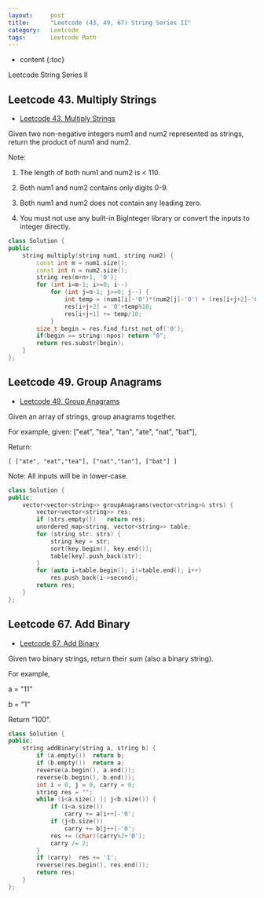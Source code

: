 ```yaml
---
layout:     post
title:      "Leetcode (43, 49, 67) String Series II"
category:   Leetcode
tags:		Leetcode Math
---
```


* content
{:toc}

Leetcode String Series II

## Leetcode 43. Multiply Strings

* [Leetcode 43. Multiply Strings](https://leetcode.com/problems/valid-sudoku/#/description)

Given two non-negative integers num1 and num2 represented as strings, return the product of num1 and num2.

Note:

1. The length of both num1 and num2 is < 110.

2. Both num1 and num2 contains only digits 0-9.

3. Both num1 and num2 does not contain any leading zero.

4. You must not use any built-in BigInteger library or convert the inputs to integer directly.

```cpp
class Solution {
public:
    string multiply(string num1, string num2) {
        const int m = num1.size();
        const int n = num2.size();
        string res(m+n+1, '0');
        for (int i=m-1; i>=0; i--)
            for (int j=n-1; j>=0; j--) {
                int temp = (num1[i]-'0')*(num2[j]-'0') + (res[i+j+2]-'0');
                res[i+j+2] = '0'+temp%10;
                res[i+j+1] += temp/10;
            }
        size_t begin = res.find_first_not_of('0');
        if(begin == string::npos) return "0";
        return res.substr(begin);        
    }
};
```

## Leetcode 49. Group Anagrams

* [Leetcode 49. Group Anagrams](https://leetcode.com/problems/anagrams/#/description)

Given an array of strings, group anagrams together.

For example, given: ["eat", "tea", "tan", "ate", "nat", "bat"], 

Return:

`
[
  ["ate", "eat","tea"],
  ["nat","tan"],
  ["bat"]
]
`

Note: All inputs will be in lower-case.

```cpp
class Solution {
public:
    vector<vector<string>> groupAnagrams(vector<string>& strs) {
        vector<vector<string>> res;
        if (strs.empty())   return res;
        unordered_map<string, vector<string>> table;
        for (string str: strs) {
            string key = str;
            sort(key.begin(), key.end());
            table[key].push_back(str);
        }
        for (auto i=table.begin(); i!=table.end(); i++) 
            res.push_back(i->second);
        return res;
    }
};
```

## Leetcode 67. Add Binary

* [Leetcode 67. Add Binary](https://leetcode.com/problems/add-binary/#/description)

Given two binary strings, return their sum (also a binary string).

For example,

a = "11"

b = "1"

Return "100".

```cpp
class Solution {
public:
    string addBinary(string a, string b) {
        if (a.empty())  return b;
        if (b.empty())  return a;
        reverse(a.begin(), a.end());
        reverse(b.begin(), b.end());
        int i = 0, j = 0, carry = 0;
        string res = "";
        while (i<a.size() || j<b.size()) {
            if (i<a.size())
                carry += a[i++]-'0';
            if (j<b.size())
                carry += b[j++]-'0';
            res += (char)(carry%2+'0');
            carry /= 2;
        }
        if (carry)  res += '1';
        reverse(res.begin(), res.end());
        return res;
    }
};
```